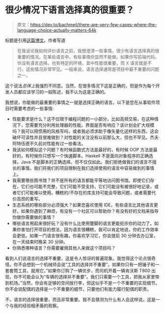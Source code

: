 # 很少情况下语言选择真的很重要？

> 原文：<https://dev.to/bachmeil/there-are-very-few-cases-where-the-language-choice-actually-matters-64k>

标题是引用[这篇博文](https://stackoverflow.blog/2019/08/07/what-every-developer-should-learn-early-on/)。作者写道

> 在我谈论我如何评价语言之前，我想澄清一些事情。很少有语言选择真的很重要的情况。在某些语言中，有些事情你显然不能做。如果你写前端代码，你没有语言选择。也有特定的环境，其中性能很重要，而 X 语言就是不行，这些情况非常罕见。一般来说，语言选择通常是项目中最不重要的问题之一。

这个说法*总体上*我强烈不同意。当然，在很多情况下这是正确的，但是作为每个开发人员都应该学习的一般陈述，我不认为这是正确的。

我想说，你能做的最重要的事情之一就是选择正确的语言。以下是您在从事软件项目时需要考虑的一些事情:

*   性能要求是什么？这不仅限于编程问题的一小部分，比如高频交易，在这种情况下，您需要充分利用处理器的性能。界面是否有响应？该计划会扩大规模吗？我可以用惯用的风格写吗，或者我必须求助于像矢量化这样的东西，这会破坏可读性并且很难做到？对性能的关注没有以前那么大，但也不罕见。杰夫·阿特伍德不久前对性能有过一些看法。
*   我该如何模拟这个问题？有时候函数式方法是最好的，有时候 OOP 方法是最好的，有时候你只想写一个快速脚本。Haskell 不是面向对象程序的正确选择。Java 不是脚本的正确选择。但不仅仅如此。我们拒绝做我们的语言不擅长的事情。我们将我们的项目限制在我们选择使用的语言中容易做到的事情上。
*   我需要哪些图书馆？并不是所有的语言都能平等地访问图书馆。即使它们存在，它们也可能不完整，它们可能不受支持，它们可能没有被很好地记录，或者它们可能难以使用。糟糕的/不存在的库支持可能会导致问题，或者需要代价高昂的重写。
*   生态系统的哪些部分必须强大？如果您喜欢使用 IDE，有些语言比其他语言更好。如果你遇到了麻烦，有没有一个社区可以帮助你？有没有好的文档来指导你做你需要做的事情？
*   哪些语言用起来很好玩？没有什么比使用蹩脚的语言更能扼杀你的动力了。如果你害怕打开项目的想法，因为语言很糟糕，我可以肯定地说，你的工作效率会更低。如果一门语言很有趣，你喜欢学习它，你会提前 30 分钟去办公室，在一天结束时晚呆 30 分钟。
*   你熟悉哪种语言？你需要雇佣其他人来做这个项目吗？

看到人们说语言的选择不重要，这是令人惊讶的普遍现象。我觉得这个论点很奇怪。你不会想到一个机械师会说“工具的选择并不重要”。如果你只有一把锤子和一套套筒工具，就用它。”如果你订购了一辆优步，而司机开着一辆肯沃斯 T800 出现，你不可能会认为“车辆的选择并不重要”。我们只需要一个工具，把我从家里带到机场。”当然，你会有足够的空间放行李，但这似乎不是一个不重要的实现细节。你不会说配偶的选择是一个不重要的细节，只要他们有能力履行配偶的职责。

不，语言的选择很重要，而且非常重要。我不会猜测为什么有人会这样说。这是一个与我的经验相矛盾的观察。